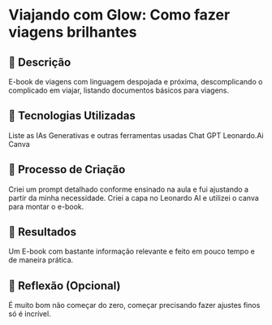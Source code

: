 # Viajando com Glow: Como fazer viagens brilhantes

## 📒 Descrição
E-book de viagens com linguagem despojada e próxima, descomplicando o complicado em viajar, listando documentos básicos para viagens.

## 🤖 Tecnologias Utilizadas
Liste as IAs Generativas e outras ferramentas usadas
Chat GPT
Leonardo.Ai
Canva

## 🧐 Processo de Criação
Criei um prompt detalhado conforme ensinado na aula e fui ajustando a partir da minha necessidade. Criei a capa no Leonardo AI e utilizei o canva para montar o e-book.

## 🚀 Resultados
Um E-book com bastante informação relevante e feito em pouco tempo e de maneira prática.

## 💭 Reflexão (Opcional)
É muito bom não começar do zero, começar precisando fazer ajustes finos só é incrível.
